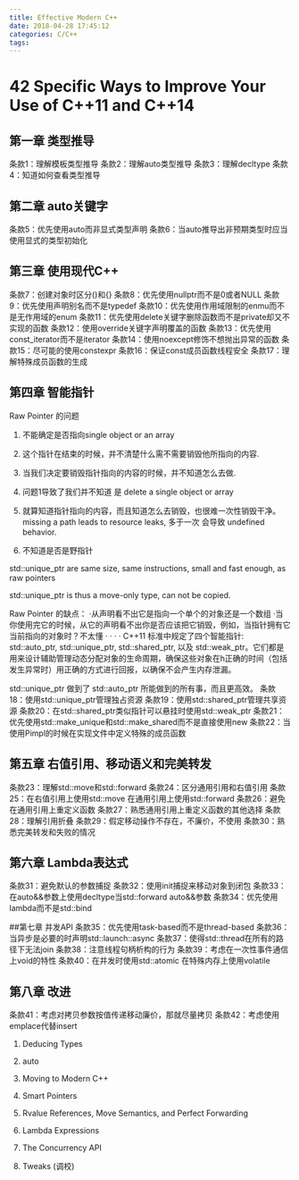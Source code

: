 ```yaml
---
title: Effective Modern C++
date: 2018-04-28 17:45:12
categories: C/C++
tags:
---
```


# 42 Specific Ways to Improve Your Use of C++11 and C++14 

## 第一章 类型推导
条款1：理解模板类型推导
条款2：理解auto类型推导
条款3：理解decltype
条款4：知道如何查看类型推导

## 第二章 auto关键字
条款5：优先使用auto而非显式类型声明
条款6：当auto推导出非预期类型时应当使用显式的类型初始化

## 第三章 使用现代C++
条款7：创建对象时区分()和{}
条款8：优先使用nullptr而不是0或者NULL
条款9：优先使用声明别名而不是typedef
条款10：优先使用作用域限制的enmu而不是无作用域的enum
条款11：优先使用delete关键字删除函数而不是private却又不实现的函数
条款12：使用override关键字声明覆盖的函数
条款13：优先使用const_iterator而不是iterator
条款14：使用noexcept修饰不想抛出异常的函数
条款15：尽可能的使用constexpr
条款16：保证const成员函数线程安全
条款17：理解特殊成员函数的生成

## 第四章 智能指针
Raw Pointer 的问题

1. 不能确定是否指向single object  or an array

2. 这个指针在结束的时候，并不清楚什么需不需要销毁他所指向的内容.

3. 当我们决定要销毁指针指向的内容的时候，并不知道怎么去做.

4. 问题1导致了我们并不知道 是 delete a single object or array

5. 就算知道指针指向的内容，而且知道怎么去销毁，也很难一次性销毁干净。missing a path leads to resource leaks, 多于一次 会导致 undefined behavior.

6. 不知道是否是野指针


std::unique_ptr are same size, same instructions, small and fast enough, as raw pointers

std::unique_ptr is thus a move-only type, can not be copied.

Raw Pointer 的缺点：
·从声明看不出它是指向一个单个的对象还是一个数组
·当你使用完它的时候，从它的声明看不出你是否应该把它销毁，例如，当指针拥有它当前指向的对象时？不太懂
·
·
·
·
C++11 标准中规定了四个智能指针: std::auto_ptr, std::unique_ptr, std::shared_ptr, 以及 std::weak_ptr。它们都是用来设计辅助管理动态分配对象的生命周期，确保这些对象在h正确的时间（包括发生异常时）用正确的方式进行回报，以确保不会产生内存泄漏。

std::unique_ptr 做到了 std::auto_ptr 所能做到的所有事，而且更高效。
条款18：使用std::unique_ptr管理独占资源
条款19：使用std::shared_ptr管理共享资源
条款20：在std::shared_ptr类似指针可以悬挂时使用std::weak_ptr
条款21：优先使用std::make_unique和std::make_shared而不是直接使用new
条款22：当使用Pimpl的时候在实现文件中定义特殊的成员函数

## 第五章 右值引用、移动语义和完美转发
条款23：理解std::move和std::forward
条款24：区分通用引用和右值引用
条款25：在右值引用上使用std::move 在通用引用上使用std::forward
条款26：避免在通用引用上重定义函数
条款27：熟悉通用引用上重定义函数的其他选择
条款28：理解引用折叠
条款29：假定移动操作不存在，不廉价，不使用
条款30：熟悉完美转发和失败的情况

## 第六章 Lambda表达式
条款31：避免默认的参数捕捉
条款32：使用init捕捉来移动对象到闭包
条款33：在auto&&参数上使用decltype当std::forward auto&&参数
条款34：优先使用lambda而不是std::bind

##第七章 并发API
条款35：优先使用task-based而不是thread-based
条款36：当异步是必要的时声明std::launch::async
条款37：使得std::thread在所有的路径下无法join
条款38：注意线程句柄析构的行为
条款39：考虑在一次性事件通信上void的特性
条款40：在并发时使用std::atomic 在特殊内存上使用volatile

## 第八章 改进
条款41：考虑对拷贝参数按值传递移动廉价，那就尽量拷贝
条款42：考虑使用emplace代替insert

1. Deducing Types

2. auto

3. Moving to Modern C++

4. Smart Pointers

5. Rvalue References, Move Semantics, and Perfect Forwarding

6. Lambda Expressions

7. The Concurrency API

8. Tweaks (调校)
